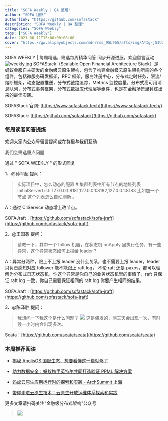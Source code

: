 ```yaml
---
title: "SOFA Weekly | QA 整理"
author: "SOFA 团队"
authorlink: "https://github.com/sofastack"
description: "SOFA Weekly | QA 整理"
categories: "SOFA Weekly"
tags: ["SOFA Weekly"]
date: 2021-06-11T15:00:00+08:00
cover: "https://gw.alipayobjects.com/mdn/rms_95b965/afts/img/A*Ig-jSIUZWx0AAAAAAAAAAAAAARQnAQ"
---
```

SOFA WEEKLY | 每周精选，筛选每周精华问答
同步开源进展，欢迎留言互动
![weekly.jpg](https://gw.alipayobjects.com/mdn/rms_95b965/afts/img/A*ARgKS6SuU7YAAAAAAAAAAAAAARQnAQ)
SOFAStack（Scalable Open Financial Architecture Stack）是蚂蚁金服自主研发的金融级云原生架构，包含了构建金融级云原生架构所需的各个组件，包括微服务研发框架，RPC 框架，服务注册中心，分布式定时任务，限流/熔断框架，动态配置推送，分布式链路追踪，Metrics 监控度量，分布式高可用消息队列，分布式事务框架，分布式数据库代理层等组件，也是在金融场景里锤炼出来的最佳实践。

SOFAStack 官网: [https://www.sofastack.tech](https://www.sofastack.tech/)

SOFAStack: [https://github.com/sofastack](https://github.com/sofastack)

### 每周读者问答提炼

欢迎大家向公众号留言提问或在群里与我们互动

我们会筛选重点问题

通过 " SOFA WEEKLY " 的形式回复

1、@孙军超 提问：

> 实际项目中，怎么动态的配置 # 集群列表中所有节点的地址列表 initialServerList: 127.0.0.1:8181,127.0.0.1:8182,127.0.0.1:8183 比如加一个节点 这个列表怎么自动刷新 。

A：通过 CliService 动态增上改节点。

SOFAJraft：[https://github.com/sofastack/sofa-jraft](https://github.com/sofastack/sofa-jraft)

2、@王国鑫 提问：

> 请教一下，其中一个 follow 机器，在状态机 onApply 里执行任务，有一些异常，这个异常状态如何上报给 leader？

A：异常分两种，跟上不上报 leader 没什么关系，也不需要上报 leader。leader 只负责感知对应 follower 能不能跟上 raft log， 不论 raft 还是 paxos，都可以理解为分布式日志状态机，你这个异常是你自己的业务状态机里的事情了，raft 只保证 raft log 一致，你自己需要保证相同的 raft log 你要产生相同的结果。

SOFAJraft：[https://github.com/sofastack/sofa-jraft](https://github.com/sofastack/sofa-jraft)

3、@陈泽胜 提问：

> 我想问一下我这个是什么问题？
>![](https://gw.alipayobjects.com/mdn/rms_1c90e8/afts/img/A*thKoRKrD4FQAAAAAAAAAAAAAARQnAQ)
>这是偶发的，两三天会出现一次，有时候一小时内会出现多次。

Seata：[https://github.com/seata/seata](https://github.com/seata/seata)

### 本周推荐阅读

- [揭秘 AnolisOS 国密生态，想要看懂这一篇就够了](https://mp.weixin.qq.com/s?__biz=MzUzMzU5Mjc1Nw==&mid=2247488577&idx=1&sn=172642c14cc511e27aa882ca7586a4c4&chksm=faa0fb9bcdd7728db0fdceec44b44bb93f36664cbb33e3c50e61fcc05dbc2647ff65dfcda3ee&scene=21)

- [助力数据安全：蚂蚁携手英特尔共同打造验证 PPML 解决方案](https://mp.weixin.qq.com/s?__biz=MzUzMzU5Mjc1Nw==&mid=2247488532&idx=1&sn=11952dbe5c4483a16ce806f3dc636802&chksm=faa0fbcecdd772d859405491fdaf8260d17d9549bff3206840c68b96b248531d789993c85942&scene=21)

- [蚂蚁云原生应用运行时的探索和实践 - ArchSummit 上海](https://mp.weixin.qq.com/s?__biz=MzUzMzU5Mjc1Nw==&mid=2247488131&idx=1&sn=cd0b101c2db86b1d28e9f4fe07b0446e&chksm=faa0fd59cdd7744f14deeffd3939d386cff6cecdde512aa9ad00cef814c033355ac792001377&scene=21)

- [带你走进云原生技术：云原生开放运维体系探索和实践](https://mp.weixin.qq.com/s?__biz=MzUzMzU5Mjc1Nw==&mid=2247488044&idx=1&sn=ef6300d4b451723aa5001cd3deb17fbc&chksm=faa0fdf6cdd774e03ccd9130099674720a81e7e109ecf810af147e08778c6582636769646490&scene=21)

更多文章请扫码关注“金融级分布式架构”公众号

> ![](https://gw.alipayobjects.com/mdn/rms_95b965/afts/img/A*s3UzR6VeQ6cAAAAAAAAAAAAAARQnAQ)
